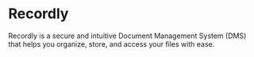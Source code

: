 # Recordly

Recordly is a secure and intuitive Document Management System (DMS) that helps you organize, store, and access your files with ease.
